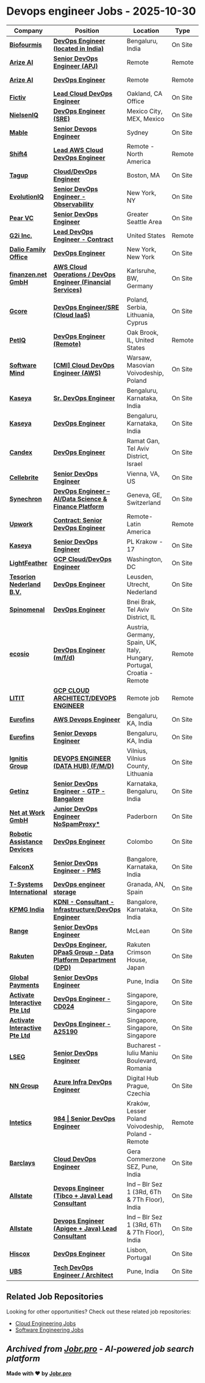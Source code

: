 # Devops engineer Jobs - 2025-10-30

| Company | Position | Location | Type | Date |
| ------- | -------- | -------- | ---- | ------ |
| **[Biofourmis](https://biofourmis.com/)** | **[DevOps Engineer (located in India)](https://jobr.pro/job/31296228/devops-engineer-located-in-india?utm_source=github&utm_medium=repo&utm_campaign=github-devops-jobs)** | Bengaluru, India | On Site | Oct 30 |
| **[Arize AI](https://arize.com/)** | **[Senior DevOps Engineer (APJ)](https://jobr.pro/job/31301955/senior-devops-engineer-apj?utm_source=github&utm_medium=repo&utm_campaign=github-devops-jobs)** | Remote | Remote | Oct 30 |
| **[Arize AI](https://arize.com/)** | **[DevOps Engineer](https://jobr.pro/job/31301951/devops-engineer?utm_source=github&utm_medium=repo&utm_campaign=github-devops-jobs)** | Remote | Remote | Oct 30 |
| **[Fictiv](https://www.fictiv.com/)** | **[Lead Cloud DevOps Engineer](https://jobr.pro/job/31300466/lead-cloud-devops-engineer?utm_source=github&utm_medium=repo&utm_campaign=github-devops-jobs)** | Oakland, CA Office | On Site | Oct 30 |
| **[NielsenIQ](https://nielseniq.com)** | **[DevOps Engineer (SRE)](https://jobr.pro/job/31304824/devops-engineer-sre?utm_source=github&utm_medium=repo&utm_campaign=github-devops-jobs)** | Mexico City, MEX, Mexico | On Site | Oct 30 |
| **[Mable](https://mable.com.au/)** | **[Senior Devops Engineer](https://jobr.pro/job/31294688/senior-devops-engineer?utm_source=github&utm_medium=repo&utm_campaign=github-devops-jobs)** | Sydney | On Site | Oct 29 |
| **[Shift4](https://www.shift4.com/)** | **[Lead AWS Cloud DevOps Engineer](https://jobr.pro/job/31304038/lead-aws-cloud-devops-engineer?utm_source=github&utm_medium=repo&utm_campaign=github-devops-jobs)** | Remote - North America | Remote | Oct 29 |
| **[Tagup](https://tagup.io/)** | **[Cloud/DevOps Engineer](https://jobr.pro/job/31291061/clouddevops-engineer?utm_source=github&utm_medium=repo&utm_campaign=github-devops-jobs)** | Boston, MA | On Site | Oct 29 |
| **[EvolutionIQ](https://evolutioniq.com)** | **[Senior DevOps Engineer - Observability](https://jobr.pro/job/31285277/senior-devops-engineer-observability?utm_source=github&utm_medium=repo&utm_campaign=github-devops-jobs)** | New York, NY | On Site | Oct 29 |
| **[Pear VC](https://pear.vc)** | **[Senior DevOps Engineer](https://jobr.pro/job/31296836/senior-devops-engineer?utm_source=github&utm_medium=repo&utm_campaign=github-devops-jobs)** | Greater Seattle Area | On Site | Oct 29 |
| **[G2i Inc.](https://www.g2i.co/)** | **[Lead DevOps Engineer - Contract](https://jobr.pro/job/31295480/lead-devops-engineer-contract?utm_source=github&utm_medium=repo&utm_campaign=github-devops-jobs)** | United States | Remote | Oct 29 |
| **[Dalio Family Office](https://www.daliophilanthropies.org/)** | **[DevOps Engineer](https://jobr.pro/job/31295154/devops-engineer?utm_source=github&utm_medium=repo&utm_campaign=github-devops-jobs)** | New York, New York | On Site | Oct 29 |
| **[finanzen.net GmbH](https://www.finanzennet.gmbh)** | **[AWS Cloud Operations / DevOps Engineer (Financial Services)](https://jobr.pro/job/31280459/aws-cloud-operations-devops-engineer-financial-services?utm_source=github&utm_medium=repo&utm_campaign=github-devops-jobs)** | Karlsruhe, BW, Germany | On Site | Oct 29 |
| **[Gcore](https://gcore.com)** | **[DevOps Engineer/SRE (Cloud IaaS)](https://jobr.pro/job/31280550/devops-engineersre-cloud-iaas?utm_source=github&utm_medium=repo&utm_campaign=github-devops-jobs)** | Poland, Serbia, Lithuania, Cyprus | On Site | Oct 29 |
| **[PetIQ](https://petiq.com/)** | **[DevOps Engineer (Remote)](https://jobr.pro/job/31260204/devops-engineer-remote?utm_source=github&utm_medium=repo&utm_campaign=github-devops-jobs)** | Oak Brook, IL, United States | Remote | Oct 29 |
| **[Software Mind](https://softwaremind.com)** | **[\[CMI\] Cloud DevOps Engineer (AWS)](https://jobr.pro/job/31280460/cmi-cloud-devops-engineer-aws?utm_source=github&utm_medium=repo&utm_campaign=github-devops-jobs)** | Warsaw, Masovian Voivodeship, Poland | On Site | Oct 29 |
| **[Kaseya](https://www.kaseya.com/)** | **[Sr. DevOps Engineer](https://jobr.pro/job/31303099/sr-devops-engineer?utm_source=github&utm_medium=repo&utm_campaign=github-devops-jobs)** | Bengaluru, Karnataka, India | On Site | Oct 29 |
| **[Kaseya](https://www.kaseya.com/)** | **[DevOps Engineer](https://jobr.pro/job/31303087/devops-engineer?utm_source=github&utm_medium=repo&utm_campaign=github-devops-jobs)** | Bengaluru, Karnataka, India | On Site | Oct 29 |
| **[Candex](https://www.candex.com/)** | **[DevOps Engineer](https://jobr.pro/job/31293958/devops-engineer?utm_source=github&utm_medium=repo&utm_campaign=github-devops-jobs)** | Ramat Gan, Tel Aviv District, Israel | On Site | Oct 29 |
| **[Cellebrite](https://cellebrite.com/)** | **[Senior DevOps Engineer](https://jobr.pro/job/31255043/senior-devops-engineer?utm_source=github&utm_medium=repo&utm_campaign=github-devops-jobs)** | Vienna, VA, US | On Site | Oct 29 |
| **[Synechron](https://www.synechron.com)** | **[DevOps Engineer – AI/Data Science & Finance Platform](https://jobr.pro/job/31280447/devops-engineer-aidata-science-finance-platform?utm_source=github&utm_medium=repo&utm_campaign=github-devops-jobs)** | Geneva, GE, Switzerland | On Site | Oct 29 |
| **[Upwork](https://www.upwork.com/)** | **[Contract: Senior DevOps Engineer](https://jobr.pro/job/31300915/contract-senior-devops-engineer?utm_source=github&utm_medium=repo&utm_campaign=github-devops-jobs)** | Remote-Latin America | Remote | Oct 29 |
| **[Kaseya](https://www.kaseya.com/)** | **[Senior DevOps Engineer](https://jobr.pro/job/31303094/senior-devops-engineer?utm_source=github&utm_medium=repo&utm_campaign=github-devops-jobs)** | PL Krakow - 17 | On Site | Oct 29 |
| **[LightFeather](https://lightfeather.io/)** | **[GCP Cloud/DevOps Engineer](https://jobr.pro/job/31293864/gcp-clouddevops-engineer?utm_source=github&utm_medium=repo&utm_campaign=github-devops-jobs)** | Washington, DC | On Site | Oct 29 |
| **[Tesorion Nederland B.V.](https://www.tesorion.nl/)** | **[DevOps Engineer](https://jobr.pro/job/31287141/devops-engineer?utm_source=github&utm_medium=repo&utm_campaign=github-devops-jobs)** | Leusden, Utrecht, Nederland | On Site | Oct 29 |
| **[Spinomenal](https://spinomenal.com/)** | **[DevOps Engineer](https://jobr.pro/job/31254168/devops-engineer?utm_source=github&utm_medium=repo&utm_campaign=github-devops-jobs)** | Bnei Brak, Tel Aviv District, IL | On Site | Oct 29 |
| **[ecosio](https://ecosio.com/)** | **[DevOps Engineer (m/f/d)](https://jobr.pro/job/31288462/devops-engineer-mfd?utm_source=github&utm_medium=repo&utm_campaign=github-devops-jobs)** | Austria, Germany, Spain, UK, Italy, Hungary, Portugal, Croatia - Remote | Remote | Oct 29 |
| **[LITIT](https://www.litit.tech/)** | **[GCP CLOUD ARCHITECT/DEVOPS ENGINEER](https://jobr.pro/job/31287159/gcp-cloud-architectdevops-engineer?utm_source=github&utm_medium=repo&utm_campaign=github-devops-jobs)** | Remote job | Remote | Oct 29 |
| **[Eurofins](https://www.eurofins.com)** | **[AWS Devops Engineer](https://jobr.pro/job/31305403/aws-devops-engineer?utm_source=github&utm_medium=repo&utm_campaign=github-devops-jobs)** | Bengaluru, KA, India | On Site | Oct 29 |
| **[Eurofins](https://www.eurofins.com)** | **[Senior Devops Engineer](https://jobr.pro/job/31240111/senior-devops-engineer?utm_source=github&utm_medium=repo&utm_campaign=github-devops-jobs)** | Bengaluru, KA, India | On Site | Oct 29 |
| **[Ignitis Group](https://www.ignitisgrupe.lt)** | **[DEVOPS ENGINEER (DATA HUB) (F/M/D)](https://jobr.pro/job/31308669/devops-engineer-data-hub-fmd?utm_source=github&utm_medium=repo&utm_campaign=github-devops-jobs)** | Vilnius, Vilnius County, Lithuania | On Site | Oct 29 |
| **[Getinz](https://www.getinz.com/)** | **[Senior DevOps Engineer - GTP - Bangalore](https://jobr.pro/job/31249230/senior-devops-engineer-gtp-bangalore?utm_source=github&utm_medium=repo&utm_campaign=github-devops-jobs)** | Karnataka, Bengaluru, India | On Site | Oct 29 |
| **[Net at Work GmbH](https://www.netatwork.de/)** | **[Junior DevOps Engineer NoSpamProxy*](https://jobr.pro/job/31223302/junior-devops-engineer-nospamproxy?utm_source=github&utm_medium=repo&utm_campaign=github-devops-jobs)** | Paderborn | On Site | Oct 29 |
| **[Robotic Assistance Devices](https://www.roboticassistancedevices.com)** | **[DevOps Engineer](https://jobr.pro/job/31286339/devops-engineer?utm_source=github&utm_medium=repo&utm_campaign=github-devops-jobs)** | Colombo | On Site | Oct 29 |
| **[FalconX](https://falconx.io/)** | **[Senior DevOps Engineer - PMS](https://jobr.pro/job/31293812/senior-devops-engineer-pms?utm_source=github&utm_medium=repo&utm_campaign=github-devops-jobs)** | Bangalore, Karnataka, India | On Site | Oct 29 |
| **[T-Systems International](https://www.t-systems.com)** | **[DevOps engineer storage](https://jobr.pro/job/31298932/devops-engineer-storage?utm_source=github&utm_medium=repo&utm_campaign=github-devops-jobs)** | Granada, AN, Spain | On Site | Oct 29 |
| **[KPMG India](https://kpmg.com/)** | **[KDNI - Consultant - Infrastructure/DevOps Engineer](https://jobr.pro/job/31234355/kdni-consultant-infrastructuredevops-engineer?utm_source=github&utm_medium=repo&utm_campaign=github-devops-jobs)** | Bangalore, Karnataka, India | On Site | Oct 29 |
| **[Range](https://www.range.com/)** | **[Senior DevOps Engineer](https://jobr.pro/job/31204019/senior-devops-engineer?utm_source=github&utm_medium=repo&utm_campaign=github-devops-jobs)** | McLean | On Site | Oct 29 |
| **[Rakuten](https://corp.rakuten.co.jp/)** | **[DevOps Engineer, DPaaS Group - Data Platform Department (DPD)](https://jobr.pro/job/31201753/devops-engineer-dpaas-group-data-platform-department-dpd?utm_source=github&utm_medium=repo&utm_campaign=github-devops-jobs)** | Rakuten Crimson House, Japan | On Site | Oct 29 |
| **[Global Payments](https://www.globalpayments.com/)** | **[Senior DevOps Engineer](https://jobr.pro/job/31199208/senior-devops-engineer?utm_source=github&utm_medium=repo&utm_campaign=github-devops-jobs)** | Pune, India | On Site | Oct 29 |
| **[Activate Interactive Pte Ltd](https://www.activate.sg/)** | **[DevOps Engineer - CD024](https://jobr.pro/job/31216462/devops-engineer-cd024?utm_source=github&utm_medium=repo&utm_campaign=github-devops-jobs)** | Singapore, Singapore, Singapore | On Site | Oct 29 |
| **[Activate Interactive Pte Ltd](https://www.activate.sg/)** | **[DevOps Engineer - A25190](https://jobr.pro/job/31216460/devops-engineer-a25190?utm_source=github&utm_medium=repo&utm_campaign=github-devops-jobs)** | Singapore, Singapore, Singapore | On Site | Oct 29 |
| **[LSEG](https://www.lseg.com/)** | **[Senior DevOps Engineer](https://jobr.pro/job/31265087/senior-devops-engineer?utm_source=github&utm_medium=repo&utm_campaign=github-devops-jobs)** | Bucharest - Iuliu Maniu Boulevard, Romania | On Site | Oct 29 |
| **[NN Group](https://www.nn-group.com/)** | **[Azure Infra DevOps Engineer](https://jobr.pro/job/31274894/azure-infra-devops-engineer?utm_source=github&utm_medium=repo&utm_campaign=github-devops-jobs)** | Digital Hub Prague, Czechia | On Site | Oct 29 |
| **[Intetics](https://intetics.com)** | **[984 \| Senior DevOps Engineer](https://jobr.pro/job/31246343/984-senior-devops-engineer?utm_source=github&utm_medium=repo&utm_campaign=github-devops-jobs)** | Kraków, Lesser Poland Voivodeship, Poland - Remote | Remote | Oct 29 |
| **[Barclays](https://home.barclays/)** | **[Cloud DevOps Engineer](https://jobr.pro/job/31256904/cloud-devops-engineer?utm_source=github&utm_medium=repo&utm_campaign=github-devops-jobs)** | Gera Commerzone SEZ, Pune, India | On Site | Oct 29 |
| **[Allstate](https://www.allstate.com/)** | **[Devops Engineer (Tibco + Java) Lead Consultant](https://jobr.pro/job/31256246/devops-engineer-tibco-java-lead-consultant?utm_source=github&utm_medium=repo&utm_campaign=github-devops-jobs)** | Ind – Blr Sez 1 (3Rd, 6Th & 7Th Floor), India | On Site | Oct 29 |
| **[Allstate](https://www.allstate.com/)** | **[Devops Engineer (Apigee + Java) Lead Consultant](https://jobr.pro/job/31256243/devops-engineer-apigee-java-lead-consultant?utm_source=github&utm_medium=repo&utm_campaign=github-devops-jobs)** | Ind – Blr Sez 1 (3Rd, 6Th & 7Th Floor), India | On Site | Oct 29 |
| **[Hiscox](https://www.hiscoxgroup.com/)** | **[DevOps Engineer](https://jobr.pro/job/31276616/devops-engineer?utm_source=github&utm_medium=repo&utm_campaign=github-devops-jobs)** | Lisbon, Portugal | On Site | Oct 29 |
| **[UBS](https://www.ubs.com/)** | **[Tech DevOps Engineer / Architect](https://jobr.pro/job/31244014/tech-devops-engineer-architect?utm_source=github&utm_medium=repo&utm_campaign=github-devops-jobs)** | Pune, India | On Site | Oct 29 |

## Related Job Repositories

Looking for other opportunities? Check out these related job repositories:

- [Cloud Engineering Jobs](https://github.com/jobs-jobr-pro/Cloud-Engineering-Jobs)
- [Software Engineering Jobs](https://github.com/jobs-jobr-pro/Software-Engineering-Jobs)



*Archived from [Jobr.pro](https://jobr.pro?utm_source=github&utm_medium=repo&utm_campaign=github-devops-jobs) - AI-powered job search platform*
---

**Made with ❤️ by [Jobr.pro](https://jobr.pro?utm_source=github&utm_medium=repo&utm_campaign=github-devops-jobs)**